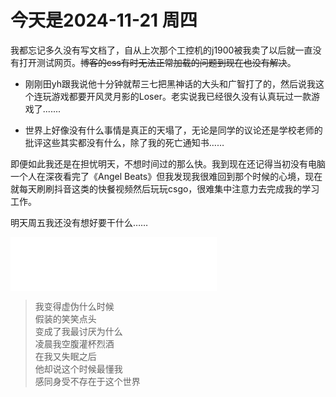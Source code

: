 # 今天是2024-11-21 周四

我都忘记多久没有写文档了，自从上次那个工控机的j1900被我卖了以后就一直没有打开测试网页。~~博客的css有时无法正常加载的问题到现在也没有解决~~。

- 刚刚田yh跟我说他十分钟就帮三七把黑神话的大头和广智打了的，然后说我这个连玩游戏都要开风灵月影的Loser。老实说我已经很久没有认真玩过一款游戏了.......

- 世界上好像没有什么事情是真正的天塌了，无论是同学的议论还是学校老师的批评这些其实都没有什么，除了我的死亡通知书……

即便如此我还是在担忧明天，不想时间过的那么快。我到现在还记得当初没有电脑一个人在深夜看完了《Angel Beats》但我发现我很难回到那个时候的心境，现在就每天刷刷抖音这类的快餐视频然后玩玩csgo，很难集中注意力去完成我的学习工作。

明天周五我还没有想好要干什么……

<iframe frameborder="no" border="0" marginwidth="0" marginheight="0" width=330 height=86 src="//music.163.com/outchain/player?type=2&id=2155975891&auto=1&height=66"></iframe>

>我变得虚伪什么时候  
>假装的笑笑点头  
>变成了我最讨厌为什么  
>凌晨我空腹灌杯烈酒  
>在我又失眠之后  
>他却说这个时候最懂我  
>感同身受不存在于这个世界  
